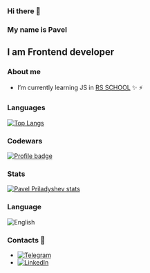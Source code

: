 ### Hi there 👋
### My name is Pavel
## I am Frontend developer
### About me
- I’m currently learning JS in [RS SCHOOL](https://rs.school/) ✨ ⚡
### Languages
[![Top Langs](https://github-readme-stats.vercel.app/api/top-langs/?username=aibolit666&layout=compact)](https://github.com/anuraghazra/github-readme-stats)
### Codewars
[![Profile badge](https://www.codewars.com/users/Aibolit666/badges/large)](https://www.codewars.com/users/Aibolit666)
### Stats
[![Pavel Priladyshev stats](https://github-readme-stats.vercel.app/api?username=aibolit666&show_icons=true&theme=gruvbox&hide=stars,issues)](https://github.com/anuraghazra/github-readme-stats)
### Language
![English](https://img.shields.io/badge/English-A2-FFEA00?style=for-the-badge)
### Contacts 💬
- [![Telegram](https://img.shields.io/badge/Telegram-Aibollit666-FFEA00?style=social&logo=Telegram)](https://t.me/Aibollit666)
- [![LinkedIn](https://img.shields.io/badge/LinkedIn-PavelPriladyshev-FFEA00?style=social&logo=LinkedIn)](https://www.linkedin.com/in/pavel-priladyshev)
